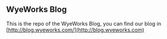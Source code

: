 ## WyeWorks Blog

This is the repo of the WyeWorks Blog, you can find our blog in [http://blog.wyeworks.com/](http://blog.wyeworks.com)
